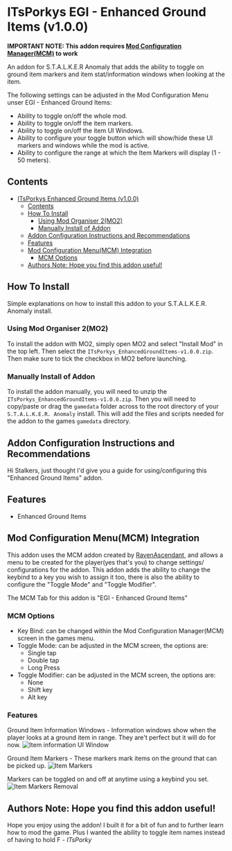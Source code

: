 # ITsPorkys EGI - Enhanced Ground Items (v1.0.0)

**IMPORTANT NOTE: This addon requires [Mod Configuration Manager(MCM)](https://github.com/RAX-Anomaly/Anomaly-Mod-Configuration-Menu) to work**

An addon for S.T.A.L.K.E.R Anomaly that adds the ability to toggle on ground item markers and item stat/information windows when looking at the item.

The following settings can be adjusted in the Mod Configuration Menu unser EGI - Enhanced Ground Items:

- Ability to toggle on/off the whole mod.
- Ability to toggle on/off the item markers.
- Ability to toggle on/off the item UI Windows.
- Ability to configure your toggle button which will show/hide these UI markers and windows while the mod is active.
- Ability to configure the range at which the Item Markers will display (1 - 50 meters).

## Contents

- [ITsPorkys Enhanced Ground Items (v1.0.0)](#itsporkys-enhanced-ground-items-v100)
  - [Contents](#contents)
  - [How To Install](#how-to-install)
    - [Using Mod Organiser 2(MO2)](#using-mod-organiser-2mo2)
    - [Manually Install of Addon](#manually-install-of-addon)
  - [Addon Configuration Instructions and Recommendations](#addon-configuration-instructions-and-recommendations)
  - [Features](#features)
  - [Mod Configuration Menu(MCM) Integration](#mod-configuration-menumcm-integration)
    - [MCM Options](#mcm-options)
  - [Authors Note: Hope you find this addon useful!](#authors-note-hope-you-find-this-addon-useful)

## How To Install

Simple explanations on how to install this addon to your S.T.A.L.K.E.R. Anomaly install.

### Using Mod Organiser 2(MO2)

To install the addon with MO2, simply open MO2 and select "Install Mod" in the top left. Then select the `ITsPorkys_EnhancedGroundItems-v1.0.0.zip`. Then make sure to tick the checkbox in MO2 before launching.

### Manually Install of Addon

To install the addon manually, you will need to unzip the `ITsPorkys_EnhancedGroundItems-v1.0.0.zip`. Then you will need to copy/paste or drag the `gamedata` folder across to the root directory of your `S.T.A.L.K.E.R. Anomaly` install. This will add the files and scripts needed for the addon to the games `gamedata` directory.

## Addon Configuration Instructions and Recommendations

Hi Stalkers, just thought I'd give you a guide for using/configuring this "Enhanced Ground Items" addon.

## Features

- Enhanced Ground Items

## Mod Configuration Menu(MCM) Integration

This addon uses the MCM addon created by [RavenAscendant](https://github.com/RAX-Anomaly), and allows a menu to be created for the player(yes that's you) to change settings/ configurations for the addon. This addon adds the ability to change the keybind to a key you wish to assign it too, there is also the ability to configure the "Toggle Mode" and "Toggle Modifier".

The MCM Tab for this addon is "EGI - Enhanced Ground Items"

### MCM Options

- Key Bind: can be changed within the Mod Configuration Manager(MCM) screen in the games menu.
- Toggle Mode: can be adjusted in the MCM screen, the options are:
  - Single tap
  - Double tap
  - Long Press
- Toggle Modifier: can be adjusted in the MCM screen, the options are:
  - None
  - Shift key
  - Alt key

### Features

Ground Item Information Windows - Information windows show when the player looks at a ground item in range. They are't perfect but it will do for now.
![Item information UI Window](/images/EGI-ui-windows.gif)

Ground Item Markers - These markers mark items on the ground that can be picked up.
![Item Markers](/images/EGI-markers.gif)

Markers can be toggled on and off at anytime using a keybind you set.
![Item Markers Removal](/images/EGI-toggle.gif)

## Authors Note: Hope you find this addon useful!

Hope you enjoy using the addon! I built it for a bit of fun and to further learn how to mod the game. Plus I wanted the ability to toggle item names instead of having to hold F - _ITsPorky_
